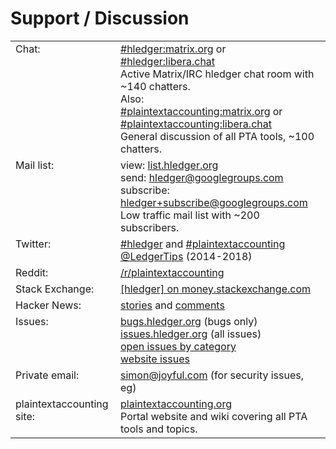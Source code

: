 <a name="help"></a><a name="help-feedback"></a>

# Support / Discussion

<div>
<table>
  <tr valign=top>
    <td>Chat:</td>
    <td>
      <a href="http://matrix.hledger.org">#hledger:matrix.org</a> or
      <a href="http://irc.hledger.org">#hledger:libera.chat</a><br>
      Active Matrix/IRC hledger chat room with ~140 chatters.
<!--
      <br>
      To talk, <a href="https://libera.chat/guides/registration">register your nick</a>:
      <br>
      on IRC, type <code>/msg NickServ register newpassword youremailaddress</code>
      <br>
      on Matrix, 
      use <a href="https://github.com/matrix-org/matrix-appservice-irc/wiki/End-user-FAQ#how-do-i-registeridentify-to-nickserv">@freenode_NickServ:matrix.org</a>
      and <a href="https://github.com/matrix-org/matrix-appservice-irc/wiki/End-user-FAQ#and-do-it-automatically">@appservice-irc:matrix.org</a>
-->
      <br>
      Also:<br>
      <a href="https://matrix.to/#/#plaintextaccounting:matrix.org">#plaintextaccounting:matrix.org</a>
      or <a href="https://web.libera.chat/#plaintextaccounting">#plaintextaccounting:libera.chat</a><br>
      General discussion of all PTA tools, ~100 chatters. <br>
    </td>
  </tr>
  <tr valign=top>
    <td>Mail list:</td>
    <td>
      view: <a href="http://list.hledger.org">list.hledger.org</a><br>
      send: <a href="mailto:hledger@googlegroups.com">hledger@googlegroups.com</a><br>
      subscribe: <a href="mailto:hledger+subscribe@googlegroups.com">hledger+subscribe@googlegroups.com</a><br>
      Low traffic mail list with ~200 subscribers.
    </td>
  </tr>
  <tr valign=top>
    <td>Twitter:</td>
    <td>
      <a href="https://twitter.com/search?q=%23hledger&amp;src=typed_query&amp;f=live">#hledger</a> and
      <a href="https://twitter.com/search?q=%23plaintextaccounting&amp;src=typed_query&amp;f=live">#plaintextaccounting</a><br>
      <a href="https://twitter.com/LedgerTips">@LedgerTips</a> (2014-2018)
    </td>
  </tr>
  <tr valign=top>
    <td>Reddit:</td>
    <td>
      <a href="https://www.reddit.com/r/plaintextaccounting/">/r/plaintextaccounting</a>
    </td>
  </tr>
  <tr valign=top>
    <td>Stack Exchange:</td>
    <td>
      <a href="https://money.stackexchange.com/questions/tagged/hledger?tab=newest">[hledger] on money.stackexchange.com</a>
    </td>
  </tr>
  <tr valign=top>
    <td>Hacker News:</td>
    <td>
      <a href="https://hn.algolia.com/?query=hledger&amp;sort=byDate&amp;prefix&amp;page=0&amp;dateRange=all&amp;type=story">stories</a> and <a href="https://hn.algolia.com/?query=hledger&amp;sort=byDate&amp;prefix=false&amp;page=0&amp;dateRange=all&amp;type=comment">comments</a>
    </td>
  </tr>
  <tr valign=top>
    <td>Issues:</td>
    <td>
      <a href="http://bugs.hledger.org">bugs.hledger.org</a> (bugs only)<br>
      <a href="http://issues.hledger.org">issues.hledger.org</a> (all issues)<br>
      <a href="CONTRIBUTING.html#open-issues">open issues by category</a><br>
      <a href="https://github.com/simonmichael/hledger_site/issues?utf8=%E2%9C%93&amp;q=">website issues</a>
    </td>
  </tr>
  <tr valign=top>
    <td>Private email:</td>
    <td>
      <a href="mailto:simon@joyful.com">simon@joyful.com</a> (for security issues, eg)
    </td>
  </tr>
  <tr valign=top>
    <td>plaintextaccounting site:</td>
    <td>
      <a href="https://plaintextaccounting.org">plaintextaccounting.org</a><br>
      Portal website and wiki covering all PTA tools and topics.<br>
    </td>
  </tr>
</table>
</div>


